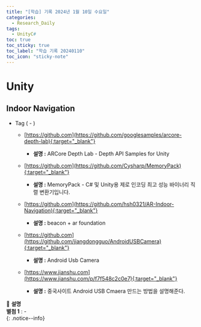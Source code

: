 ```yaml
---
title: "[학습] 기록 2024년 1월 10일 수요일"
categories:
  - Research_Daily
tags:
  - UnityC#
toc: true
toc_sticky: true
toc_label: "학습 기록 20240110"
toc_icon: "sticky-note"
---
```


# Unity

## Indoor Navigation 
* Tag ( - )
  - [https://github.com](https://github.com/googlesamples/arcore-depth-lab){:target="_blank"}
    + **설명 :** ARCore Depth Lab - Depth API Samples for Unity
 
  - [https://github.com](https://github.com/Cysharp/MemoryPack){:target="_blank"}
    + **설명 :** MemoryPack - C# 및 Unity용 제로 인코딩 최고 성능 바이너리 직렬 변환기입니다.

  - [https://github.com](https://github.com/hsh0321/AR-Indoor-Navigation){:target="_blank"}
    + **설명 :** beacon + ar foundation

  - [https://github.com](https://github.com/jiangdongguo/AndroidUSBCamera){:target="_blank"}
    + **설명 :** Android Usb Camera

  - [https://www.jianshu.com](https://www.jianshu.com/p/f7f548c2c0e7){:target="_blank"}
    + **설명 :** 중국사이트 Android USB Cmaera 만드는 방법을 설명해준다.
  

📌 **설명** <br>
**별첨 1** : - <br>
{: .notice--info}